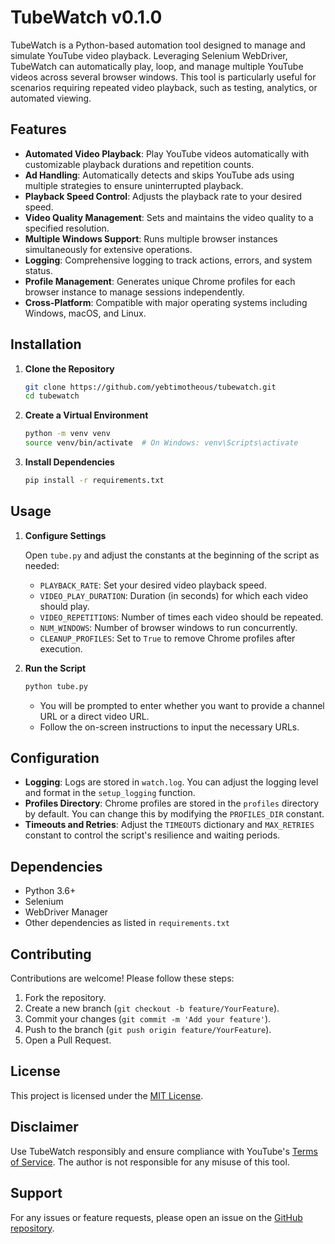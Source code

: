 # TubeWatch v0.1.0

TubeWatch is a Python-based automation tool designed to manage and simulate YouTube video playback. Leveraging Selenium WebDriver, TubeWatch can automatically play, loop, and manage multiple YouTube videos across several browser windows. This tool is particularly useful for scenarios requiring repeated video playback, such as testing, analytics, or automated viewing.

## Features

- **Automated Video Playback**: Play YouTube videos automatically with customizable playback durations and repetition counts.
- **Ad Handling**: Automatically detects and skips YouTube ads using multiple strategies to ensure uninterrupted playback.
- **Playback Speed Control**: Adjusts the playback rate to your desired speed.
- **Video Quality Management**: Sets and maintains the video quality to a specified resolution.
- **Multiple Windows Support**: Runs multiple browser instances simultaneously for extensive operations.
- **Logging**: Comprehensive logging to track actions, errors, and system status.
- **Profile Management**: Generates unique Chrome profiles for each browser instance to manage sessions independently.
- **Cross-Platform**: Compatible with major operating systems including Windows, macOS, and Linux.

## Installation

1. **Clone the Repository**

   ```bash
   git clone https://github.com/yebtimotheous/tubewatch.git
   cd tubewatch
   ```

2. **Create a Virtual Environment**

   ```bash
   python -m venv venv
   source venv/bin/activate  # On Windows: venv\Scripts\activate
   ```

3. **Install Dependencies**
   ```bash
   pip install -r requirements.txt
   ```

## Usage

1. **Configure Settings**

   Open `tube.py` and adjust the constants at the beginning of the script as needed:

   - `PLAYBACK_RATE`: Set your desired video playback speed.
   - `VIDEO_PLAY_DURATION`: Duration (in seconds) for which each video should play.
   - `VIDEO_REPETITIONS`: Number of times each video should be repeated.
   - `NUM_WINDOWS`: Number of browser windows to run concurrently.
   - `CLEANUP_PROFILES`: Set to `True` to remove Chrome profiles after execution.

2. **Run the Script**

   ```bash
   python tube.py
   ```

   - You will be prompted to enter whether you want to provide a channel URL or a direct video URL.
   - Follow the on-screen instructions to input the necessary URLs.

## Configuration

- **Logging**: Logs are stored in `watch.log`. You can adjust the logging level and format in the `setup_logging` function.
- **Profiles Directory**: Chrome profiles are stored in the `profiles` directory by default. You can change this by modifying the `PROFILES_DIR` constant.
- **Timeouts and Retries**: Adjust the `TIMEOUTS` dictionary and `MAX_RETRIES` constant to control the script's resilience and waiting periods.

## Dependencies

- Python 3.6+
- Selenium
- WebDriver Manager
- Other dependencies as listed in `requirements.txt`

## Contributing

Contributions are welcome! Please follow these steps:

1. Fork the repository.
2. Create a new branch (`git checkout -b feature/YourFeature`).
3. Commit your changes (`git commit -m 'Add your feature'`).
4. Push to the branch (`git push origin feature/YourFeature`).
5. Open a Pull Request.

## License

This project is licensed under the [MIT License](LICENSE).

## Disclaimer

Use TubeWatch responsibly and ensure compliance with YouTube's [Terms of Service](https://www.youtube.com/t/terms). The author is not responsible for any misuse of this tool.

## Support

For any issues or feature requests, please open an issue on the [GitHub repository](https://github.com/yebtimotheous/tubewatch/issues).
